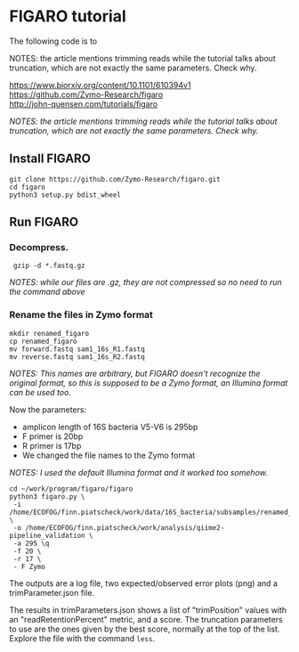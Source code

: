 # FIGARO tutorial

The following code is to 

NOTES: the article mentions trimming reads while the tutorial talks about truncation, which are not exactly the same parameters. Check why.

https://www.biorxiv.org/content/10.1101/610394v1  
https://github.com/Zymo-Research/figaro  
http://john-quensen.com/tutorials/figaro 

*NOTES: the article mentions trimming reads while the tutorial talks about truncation, which are not exactly the same parameters. Check why.*

## Install FIGARO 


```
git clone https://github.com/Zymo-Research/figaro.git
cd figaro
python3 setup.py bdist_wheel
```

## Run FIGARO 


### Decompress.
```
 gzip -d *.fastq.gz
```
*NOTES: while our files are .gz, they are not compressed so no need to run the command above*

### Rename the files in Zymo format

```
mkdir renamed_figaro
cp renamed_figaro
mv forward.fastq sam1_16s_R1.fastq
mv reverse.fastq sam1_16s_R2.fastq
```
*NOTES: This names are arbitrary, but FIGARO doesn't recognize the original format, so this is supposed to be a Zymo format, an Illumina format can be used too.*

Now the parameters: 
- amplicon length of 16S bacteria V5-V6 is 295bp
- F primer is 20bp
- R primer is 17bp
- We changed the file names to the Zymo format  

*NOTES: I used the default Illumina format and it worked too somehow.*

```
cd ~/work/program/figaro/figaro
python3 figaro.py \
 -i /home/ECOFOG/finn.piatscheck/work/data/16S_bacteria/subsamples/renamed_figaro/ \
 -o /home/ECOFOG/finn.piatscheck/work/analysis/qiime2-pipeline_validation \
 -a 295 \q
 -f 20 \
 -r 17 \
 - F Zymo
 ```

The outputs are a log file, two expected/observed error plots (png) and a trimParameter.json file.

The results in trimParameters.json shows a list of "trimPosition" values with an "readRetentionPercent" metric, and a score. The truncation parameters to use are the ones given by the best score, normally at the top of the list. Explore the file with the command ```less```.


